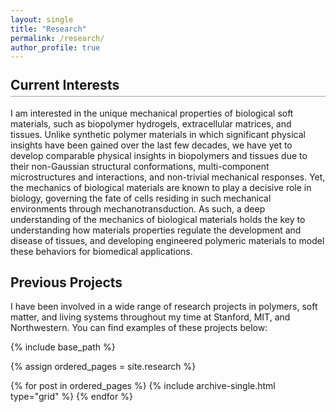 ```yaml
---
layout: single
title: "Research"
permalink: /research/
author_profile: true
---
```

<h2 style='margin-top: 25px; border-bottom: 1px solid #9e9e9e; padding-bottom: 5px;'>Current Interests</h2> 

I am interested in the unique mechanical properties of biological soft materials, such as biopolymer hydrogels, extracellular matrices, and tissues. Unlike synthetic polymer materials in which significant physical insights have been gained over the last few decades, we have yet to develop comparable physical insights in biopolymers and tissues due to their non-Gaussian structural conformations, multi-component microstructures and interactions, and non-trivial mechanical responses. Yet, the mechanics of biological materials are known to play a decisive role in biology, governing the fate of cells residing in such mechanical environments through mechanotransduction. As such, a deep understanding of the mechanics of biological materials holds the key to understanding how materials properties regulate the development and disease of tissues, and developing engineered polymeric materials to model these behaviors for biomedical applications. 

Previous Projects
------

I have been involved in a wide range of research projects in polymers, soft matter, and living systems throughout my time at Stanford, MIT, and Northwestern. You can find examples of these projects below:

<nbsp>

{% include base_path %}

{% assign ordered_pages = site.research %}

{% for post in ordered_pages %} {% include archive-single.html type="grid" %} {% endfor %}
